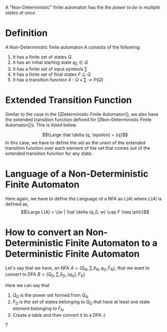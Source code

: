 A "Non-Deterministic" finite automaton has the *the power to be in multiple states at once*. 
# Definition
A Non-Deterministic finite automaton A consists of the following:
1. It has a finite set of states $Q$.
2. It has an initial starting state $q_0 \in Q$
3. It has a finite set of input symbols $\sum$
4. It has a finite set of final states $F \subseteq Q$
5. It has a transition function $\delta: Q \times \sum \rightarrow P(Q)$
# Extended Transition Function
Similar to the case in the [[Deterministic Finite Automaton]], we also have the extended transition function defined for [[Non-Deterministic Finite Automaton]]s. This is listed below.

$$\Large \hat \delta (q, \epsilon) = {q}$$
In this case, we have to define the set as the union of the extended transition function over each element of the set that comes out of the extended transition function for any state.
# Language of a Non-Deterministic Finite Automaton
Here again, we have to define the Language of a NFA as $L(A)$ where $L(A)$ is defined as,
$$\Large L(A) = \{w | \hat \delta (q_0, w) \cap F \neq \phi\}$$
# How to convert an Non-Deterministic Finite Automaton to a Deterministic Finite Automaton
Let's say that we have, an NFA $A = (Q_N, \sum, \delta_N, q_0, F_N)$, that we want to convert to DFA $B = (Q_D, \sum, \delta_D, \{q_0\}, F_D)$

Here we can say that
1. $Q_D$ is the power set formed from $Q_N$
2. $F_D$ is the set of states belonging to $Q_D$ that have at least one state element belonging to $F_N$
3. Create a table and then convert it to a DFA :)

7


